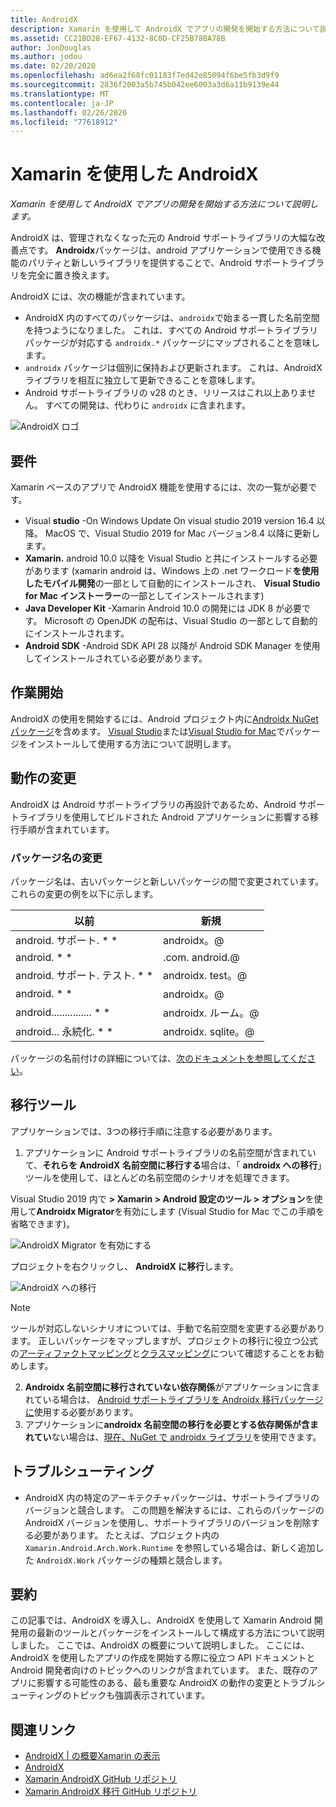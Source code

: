 ```yaml
---
title: AndroidX
description: Xamarin を使用して AndroidX でアプリの開発を開始する方法について説明します。
ms.assetid: CC21BD28-EF67-4132-8C0D-CF25B78BA78B
author: JonDouglas
ms.author: jodou
ms.date: 02/20/2020
ms.openlocfilehash: ad6ea2f68fc01183f7ed42e85094f6be5fb3d9f9
ms.sourcegitcommit: 2836f2003a5b745b042ee6003a3d6a11b9139e44
ms.translationtype: MT
ms.contentlocale: ja-JP
ms.lasthandoff: 02/26/2020
ms.locfileid: "77618912"
---
```

# <a name="androidx-with-xamarin"></a>Xamarin を使用した AndroidX

_Xamarin を使用して AndroidX でアプリの開発を開始する方法について説明します。_

AndroidX は、管理されなくなった元の Android サポートライブラリの大幅な改善点です。 **Androidx**パッケージは、android アプリケーションで使用できる機能のパリティと新しいライブラリを提供することで、Android サポートライブラリを完全に置き換えます。

AndroidX には、次の機能が含まれています。

- AndroidX 内のすべてのパッケージは、`androidx`で始まる一貫した名前空間を持つようになりました。 これは、すべての Android サポートライブラリパッケージが対応する `androidx.*` パッケージにマップされることを意味します。
- `androidx` パッケージは個別に保持および更新されます。 これは、AndroidX ライブラリを相互に独立して更新できることを意味します。
- Android サポートライブラリの v28 のとき、リリースはこれ以上ありません。 すべての開発は、代わりに `androidx` に含まれます。

![AndroidX ロゴ](~/android/platform/androidx-images/AndroidXLogo.png)

## <a name="requirements"></a>要件

Xamarin ベースのアプリで AndroidX 機能を使用するには、次の一覧が必要です。

- Visual **studio** -On Windows Update On visual studio 2019 version 16.4 以降。 MacOS で、Visual Studio 2019 for Mac バージョン8.4 以降に更新します。
- **Xamarin.** android 10.0 以降を Visual Studio と共にインストールする必要があります (xamarin android は、Windows 上の .net ワークロード**を使用したモバイル開発**の一部として自動的にインストールされ、 **Visual Studio for Mac インストーラー**の一部としてインストールされます)
- **Java Developer Kit** -Xamarin Android 10.0 の開発には JDK 8 が必要です。 Microsoft の OpenJDK の配布は、Visual Studio の一部として自動的にインストールされます。
- **Android SDK** -Android SDK API 28 以降が Android SDK Manager を使用してインストールされている必要があります。

## <a name="get-started"></a>作業開始

AndroidX の使用を開始するには、Android プロジェクト内に[Androidx NuGet パッケージ](https://www.nuget.org/packages?q=Tags%3A%22AndroidX%22+Authors%3A%22Microsoft%22)を含めます。 [Visual Studio](https://docs.microsoft.com/nuget/quickstart/install-and-use-a-package-in-visual-studio)または[Visual Studio for Mac](https://docs.microsoft.com/nuget/quickstart/install-and-use-a-package-in-visual-studio-mac)でパッケージをインストールして使用する方法について説明します。

## <a name="behavior-changes"></a>動作の変更

AndroidX は Android サポートライブラリの再設計であるため、Android サポートライブラリを使用してビルドされた Android アプリケーションに影響する移行手順が含まれています。

### <a name="package-name-change"></a>パッケージ名の変更
パッケージ名は、古いパッケージと新しいパッケージの間で変更されています。 これらの変更の例を以下に示します。

| 以前                    | 新規                    |
| ---------------------- | ---------------------- |
| android. サポート. * *     | androidx。@             |
| android. * *      | .com. android.@ |
| android. サポート. テスト. * * | androidx. test。@       |
| android. * *        | androidx。@             |
| android............... * * | androidx. ルーム。@ |
| android... 永続化. * * | androidx. sqlite。@ |

パッケージの名前付けの詳細については、[次のドキュメントを参照してください](https://developer.android.com/jetpack/androidx/migrate#artifact_mappings)。

## <a name="migration-tooling"></a>移行ツール

アプリケーションでは、3つの移行手順に注意する必要があります。

1. アプリケーションに Android サポートライブラリの名前空間が含まれていて、**それらを AndroidX 名前空間に移行する**場合は、「 **androidx への移行**」ツールを使用して、ほとんどの名前空間のシナリオを処理できます。 

Visual Studio 2019 内で **> Xamarin > Android 設定のツール > オプション**を使用して**Androidx Migrator**を有効にします (Visual Studio for Mac でこの手順を省略できます)。

![AndroidX Migrator を有効にする](~/android/platform/androidx-images/EnableAndroidXMigrator.png)

プロジェクトを右クリックし、 **AndroidX に移行**します。

![AndroidX への移行](~/android/platform/androidx-images/MigrateToAndroidX.png)

> [!NOTE] 
> ツールが対応しないシナリオについては、手動で名前空間を変更する必要があります。 正しいパッケージをマップしますが、プロジェクトの移行に役立つ公式の[アーティファクトマッピング](https://developer.android.com/jetpack/androidx/migrate/artifact-mappings)と[クラスマッピング](https://developer.android.com/jetpack/androidx/migrate/class-mappings)について確認することをお勧めします。

2. **Androidx 名前空間に移行されていない依存関係**がアプリケーションに含まれている場合は、 [Android サポートライブラリを Androidx 移行パッケージに](https://www.nuget.org/packages/Xamarin.AndroidX.Migration)使用する必要があります。
3. アプリケーションに**androidx 名前空間の移行を必要とする依存関係が含まれてい**ない場合は、[現在、NuGet で androidx ライブラリ](https://www.nuget.org/packages?q=Tags%3A%22AndroidX%22+Authors%3A%22Microsoft%22)を使用できます。

## <a name="troubleshooting"></a>トラブルシューティング

- AndroidX 内の特定のアーキテクチャパッケージは、サポートライブラリのバージョンと競合します。 この問題を解決するには、これらのパッケージの AndroidX バージョンを使用し、サポートライブラリのバージョンを削除する必要があります。 たとえば、プロジェクト内の `Xamarin.Android.Arch.Work.Runtime` を参照している場合は、新しく追加した `AndroidX.Work` パッケージの種類と競合します。

## <a name="summary"></a>要約

この記事では、AndroidX を導入し、AndroidX を使用して Xamarin Android 開発用の最新のツールとパッケージをインストールして構成する方法について説明しました。 ここでは、AndroidX の概要について説明しました。 ここには、AndroidX を使用したアプリの作成を開始する際に役立つ API ドキュメントと Android 開発者向けのトピックへのリンクが含まれています。 また、既存のアプリに影響する可能性のある、最も重要な AndroidX の動作の変更とトラブルシューティングのトピックも強調表示されています。

## <a name="related-links"></a>関連リンク

- [AndroidX | の概要Xamarin の表示](https://www.youtube.com/watch?v=M_l3RjTev5A)
- [AndroidX](https://developer.android.com/jetpack/androidx)
- [Xamarin AndroidX GitHub リポジトリ](https://github.com/xamarin/AndroidX)
- [Xamarin AndroidX 移行 GitHub リポジトリ](https://github.com/xamarin/XamarinAndroidXMigration)
